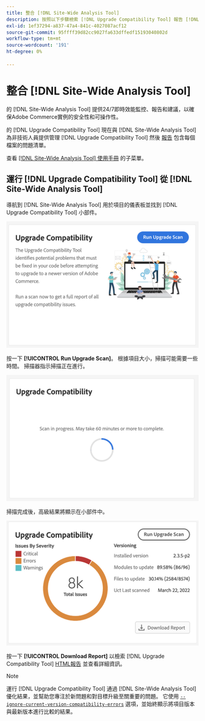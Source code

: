 ```yaml
---
title: 整合 [!DNL Site-Wide Analysis Tool]
description: 按照以下步驟檢索 [!DNL Upgrade Compatibility Tool] 報告 [!DNL Site-Wide Analysis Tool] 你的Adobe Commerce項目的儀表板。
exl-id: 1ef37294-a837-47a4-841c-4027087acf12
source-git-commit: 95ffff39d82cc9027fa633dffedf15193040802d
workflow-type: tm+mt
source-wordcount: '191'
ht-degree: 0%

---
```


# 整合 [!DNL Site-Wide Analysis Tool]

的 [!DNL Site-Wide Analysis Tool] 提供24/7即時效能監控、報告和建議，以確保Adobe Commerce實例的安全性和可操作性。

的 [!DNL Upgrade Compatibility Tool] 現在與 [!DNL Site-Wide Analysis Tool] 為非技術人員提供管理 [!DNL Upgrade Compatibility Tool] 然後 [報告](../upgrade-compatibility-tool/reports.md) 包含每個檔案的問題清單。

查看 [[!DNL Site-Wide Analysis Tool] 使用手冊](https://docs.magento.com/user-guide/reports/site-wide-analysis-tool.html) 的子菜單。

## 運行 [!DNL Upgrade Compatibility Tool] 從 [!DNL Site-Wide Analysis Tool]

導航到 [!DNL Site-Wide Analysis Tool] 用於項目的儀表板並找到 [!DNL Upgrade Compatibility Tool] 小部件。

![UCT SWAT小部件 — 初始](../../assets/upgrade-guide/uct-swat-initial.png)

按一下 **[!UICONTROL Run Upgrade Scan]**。 根據項目大小，掃描可能需要一些時間。 掃描器指示掃描正在進行。

![UCT SWAT小部件 — 正在進行](../../assets/upgrade-guide/uct-swat-progress.png)

掃描完成後，高級結果將顯示在小部件中。

![UCT SWAT構件 — 結果](../../assets/upgrade-guide/uct-swat-results.png)

按一下 **[!UICONTROL Download Report]** 以檢索 [!DNL Upgrade Compatibility Tool] [HTML報告](../upgrade-compatibility-tool/reports.md#html-report) 並查看詳細資訊。


>[!NOTE]
>
> 運行 [!DNL Upgrade Compatibility Tool] 通過 [!DNL Site-Wide Analysis Tool] 優化結果，並幫助您專注於新問題和對目標升級至關重要的問題。 它使用 [`--ignore-current-version-compatibility-errors`](run.md#optimize-your-results) 選項，並始終顯示將項目版本與最新版本進行比較的結果。
